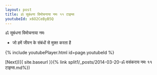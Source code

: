 ```yaml
---
layout: post
title: ॐ सुबंधना विमोचनाया नमः ११ टाइम्स
youtubeId: x6O2CeByB5Q
---
```

 
 
 ॐ सुबंधना विमोचनाया नमः  
 
 -  जो हमें जीवन के संबंधों से मुक्त करता है 
 
  
 
  
 
 
 
 
 
 


{% include youtubePlayer.html id=page.youtubeId %}
 
[Next]({{ site.baseurl }}{% link  split1/_posts/2014-03-20-ॐ वसंकराय नमः ११ टाइम्स.md%})
 
